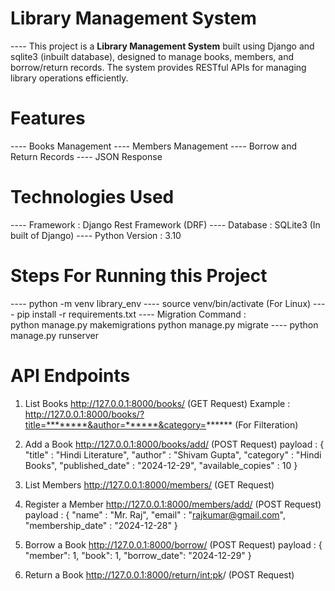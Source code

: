 # Library Management System

---- This project is a **Library Management System** built using Django and sqlite3 (inbuilt database), designed to manage books, members, and borrow/return records. The system provides RESTful APIs for managing library operations efficiently.

# Features
---- Books Management
---- Members Management
---- Borrow and Return Records
---- JSON Response

# Technologies Used

---- Framework      : Django Rest Framework (DRF)
---- Database       : SQLite3 (In built of Django)
---- Python Version : 3.10

# Steps For Running this Project

---- python -m venv library_env
---- source venv/bin/activate (For Linux)
---- pip install -r requirements.txt
---- Migration Command :  
            python manage.py makemigrations
            python manage.py migrate
---- python manage.py runserver

# API Endpoints

1.  List Books
    http://127.0.0.1:8000/books/                (GET Request)
    Example : http://127.0.0.1:8000/books/?title=********&author=******&category=****** (For Filteration)

2.  Add a Book
    http://127.0.0.1:8000/books/add/            (POST Request)
    payload : {
        "title" : "Hindi Literature",
        "author" : "Shivam Gupta",
        "category" : "Hindi Books",
        "published_date" : "2024-12-29",
        "available_copies" : 10
    }

3.  List Members
    http://127.0.0.1:8000/members/               (GET Request)

4.  Register a Member
    http://127.0.0.1:8000/members/add/           (POST Request)
    payload : {
        "name" : "Mr. Raj",
        "email" : "rajkumar@gmail.com",
        "membership_date" : "2024-12-28"
    }

5.  Borrow a Book
    http://127.0.0.1:8000/borrow/                (POST Request)
    payload : {
        "member": 1,
        "book": 1,
        "borrow_date": "2024-12-29"
    }

6.  Return a Book
    http://127.0.0.1:8000/return/<int:pk>/       (POST Request)